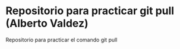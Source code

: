 # Repositorio para practicar git pull (Alberto Valdez)
Repositorio para practicar el comando git pull
